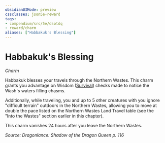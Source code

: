 ```yaml
---
obsidianUIMode: preview
cssclasses: json5e-reward
tags:
- compendium/src/5e/dsotdq
- reward/charm
aliases: ["Habbakuk's Blessing"]
---
```

# Habbakuk's Blessing
*Charm*  

Habbakuk blesses your travels through the Northern Wastes. This charm grants you advantage on Wisdom ([Survival](2-Mechanics/CLI/rules/skills.md#Survival)) checks made to notice the Wash's waters filling chasms.

Additionally, while traveling, you and up to 5 other creatures with you ignore "difficult terrain" outdoors in the Northern Wastes, allowing you to move at double the pace listed on the Northern Wastes Land Travel table (see the "Into the Wastes" section earlier in this chapter).

This charm vanishes 24 hours after you leave the Northern Wastes.

*Source: Dragonlance: Shadow of the Dragon Queen p. 116*